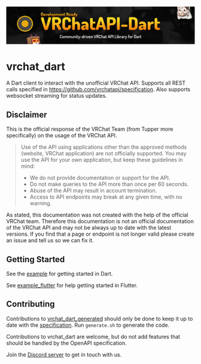 ![](https://github.com/vrchatapi/vrchatapi.github.io/blob/main/static/assets/img/lang/lang_dart_banner_1500x300.png?raw=true)

# vrchat_dart

A Dart client to interact with the unofficial VRChat API. Supports all REST calls specified in https://github.com/vrchatapi/specification. Also supports websocket streaming for status updates.

## Disclaimer

This is the official response of the VRChat Team (from Tupper more specifically) on the usage of the VRChat API.

> Use of the API using applications other than the approved methods (website, VRChat application) are not officially supported. You may use the API for your own application, but keep these guidelines in mind:
> * We do not provide documentation or support for the API.
> * Do not make queries to the API more than once per 60 seconds.
> * Abuse of the API may result in account termination.
> * Access to API endpoints may break at any given time, with no warning.

As stated, this documentation was not created with the help of the official VRChat team. Therefore this documentation is not an official documentation of the VRChat API and may not be always up to date with the latest versions. If you find that a page or endpoint is not longer valid please create an issue and tell us so we can fix it.

## Getting Started

See the [example](https://github.com/vrchatapi/vrchatapi-dart/blob/master/vrchat_dart/example/main.dart) for getting started in Dart.

See [example_flutter](https://github.com/vrchatapi/vrchatapi-dart/tree/master/vrchat_dart/example_flutter) for help getting started in Flutter.

## Contributing

Contributions to [vrchat_dart_generated](https://pub.dev/packages/vrchat_dart_generated) should only be done to keep it up to date with the [specification](https://github.com/vrchatapi/specification). Run `generate.sh` to generate the code.

Contributions to vrchat_dart are welcome, but do not add features that should be handled by the OpenAPI specification.

Join the [Discord server](https://discord.gg/Ge2APMhPfD) to get in touch with us.
